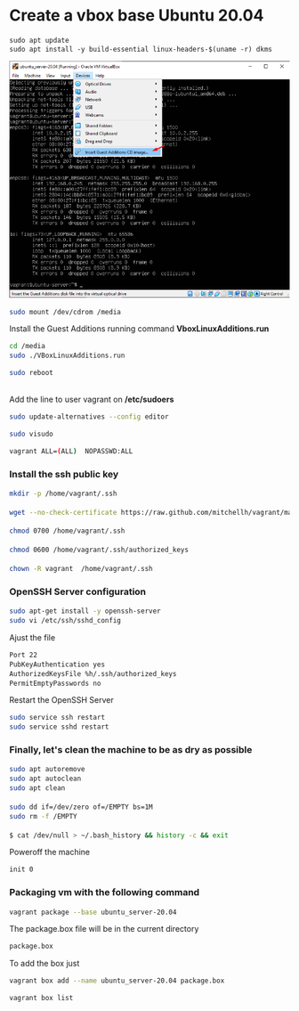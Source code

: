 # Create a vbox base Ubuntu 20.04

```
sudo apt update
sudo apt install -y build-essential linux-headers-$(uname -r) dkms
```

![Add Guest Additions](img/ubuntu-20_04-guestadditions.png)


```bash
sudo mount /dev/cdrom /media
```

Install the Guest Additions running command **VboxLinuxAdditions.run**
```bash
cd /media
sudo ./VBoxLinuxAdditions.run
```

```bash
sudo reboot
```
\
Add the line to user vagrant on **/etc/sudoers**



```bash
sudo update-alternatives --config editor
```

```bash
sudo visudo
```

```bash
vagrant ALL=(ALL)  NOPASSWD:ALL
```

### Install the ssh public key
```bash
mkdir -p /home/vagrant/.ssh

wget --no-check-certificate https://raw.github.com/mitchellh/vagrant/master/keys/vagrant.pub -O /home/vagrant/.ssh/authorized_keys

chmod 0700 /home/vagrant/.ssh

chmod 0600 /home/vagrant/.ssh/authorized_keys

chown -R vagrant  /home/vagrant/.ssh
```

### OpenSSH Server configuration
```bash
sudo apt-get install -y openssh-server
sudo vi /etc/ssh/sshd_config
```

Ajust the file 
```bash
Port 22
PubKeyAuthentication yes
AuthorizedKeysFile %h/.ssh/authorized_keys
PermitEmptyPasswords no
```

Restart the OpenSSH Server
```bash
sudo service ssh restart
sudo service sshd restart
```

### Finally, let's clean the machine to be as dry as possible
```bash
sudo apt autoremove
sudo apt autoclean
sudo apt clean

sudo dd if=/dev/zero of=/EMPTY bs=1M
sudo rm -f /EMPTY

$ cat /dev/null > ~/.bash_history && history -c && exit
```

Poweroff the machine
```bash
init 0
```

### Packaging vm with the following command
```bash
vagrant package --base ubuntu_server-20.04
```

The package.box file will be in the current directory
```bash
package.box
```

To add the box just
```bash
vagrant box add --name ubuntu_server-20.04 package.box
```

```bash
vagrant box list
```